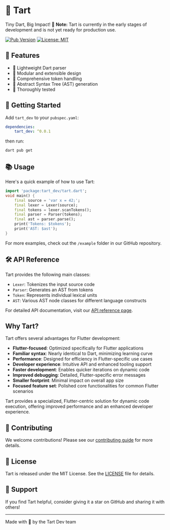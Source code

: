 # 🍋 Tart

Tiny Dart, Big Impact! 🚀
**Note:** Tart is currently in the early stages of development and is not yet ready for production use.

[![Pub Version](https://img.shields.io/pub/v/tart_dev.svg)](https://pub.dev/packages/tart_dev)
[![License: MIT](https://img.shields.io/badge/license-MIT-purple.svg)](https://opensource.org/licenses/MIT)

## 🌟 Features

- 🎯 Lightweight Dart parser
- 🧩 Modular and extensible design
- 🚦 Comprehensive token handling
- 🌳 Abstract Syntax Tree (AST) generation
- 🧪 Thoroughly tested

## 🚀 Getting Started

Add `tart_dev` to your `pubspec.yaml`:

```yaml
dependencies:
    tart_dev: ^0.0.1
```

then run:

```bash
dart pub get
```


## 📚 Usage

Here's a quick example of how to use Tart:

```dart
import 'package:tart_dev/tart.dart';
void main() {
    final source = 'var x = 42;';
    final lexer = Lexer(source);
    final tokens = lexer.scanTokens();
    final parser = Parser(tokens);
    final ast = parser.parse();
    print('Tokens: $tokens');
    print('AST: $ast');
}
```


For more examples, check out the `/example` folder in our GitHub repository.

## 🛠️ API Reference

Tart provides the following main classes:

- `Lexer`:  Tokenizes the input source code
- `Parser`: Generates an AST from tokens
- `Token`:  Represents individual lexical units
- `AST`:    Various AST node classes for different language constructs

For detailed API documentation, visit our [API reference page](https://pub.dev/documentation/tart_dev/latest/).

## Why Tart?

Tart offers several advantages for Flutter development:

- **Flutter-focused**: Optimized specifically for Flutter applications
- **Familiar syntax**: Nearly identical to Dart, minimizing learning curve
- **Performance**: Designed for efficiency in Flutter-specific use cases
- **Developer experience**: Intuitive API and enhanced tooling support
- **Faster development**: Enables quicker iterations on dynamic code
- **Improved debugging**: Detailed, Flutter-specific error messages
- **Smaller footprint**: Minimal impact on overall app size
- **Focused feature set**: Polished core functionalities for common Flutter scenarios

Tart provides a specialized, Flutter-centric solution for dynamic code execution, offering improved performance and an enhanced developer experience.

## 🤝 Contributing

We welcome contributions! Please see our [contributing guide](CONTRIBUTING.md) for more details.

## 📄 License

Tart is released under the MIT License. See the [LICENSE](LICENSE) file for details.

## 💖 Support

If you find Tart helpful, consider giving it a star on GitHub and sharing it with others!

---

Made with 🍋 by the Tart Dev team
